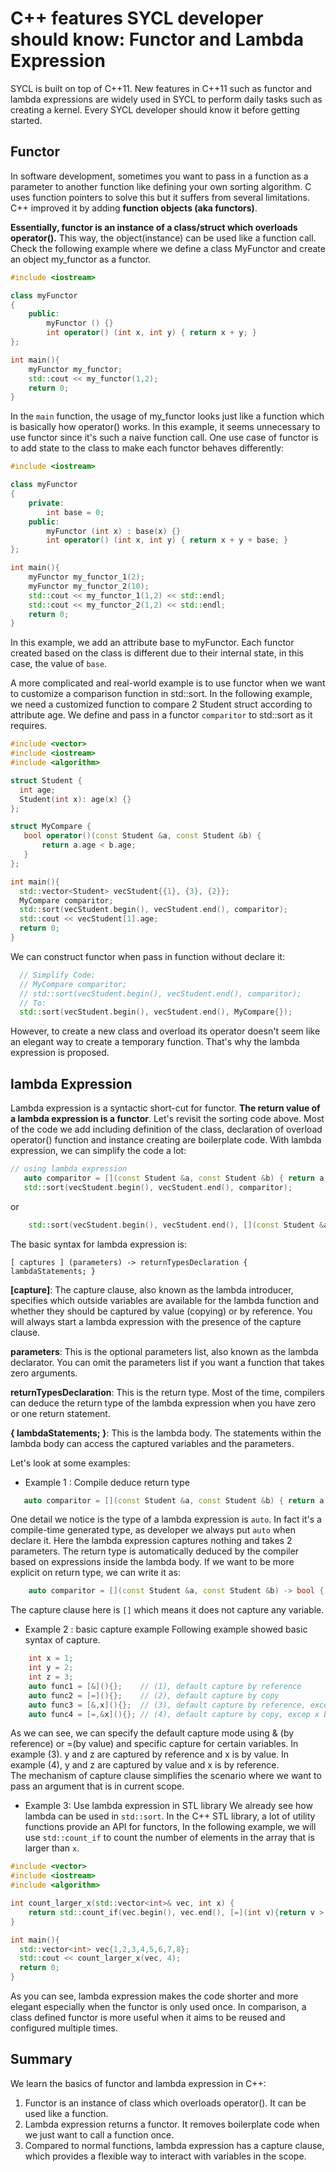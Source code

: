 # C++ features SYCL developer should know: Functor and Lambda Expression

SYCL is built on top of C++11. New features in C++11 such as functor and lambda expressions are widely used in
SYCL to perform daily tasks such as creating a kernel. Every SYCL developer should know it before getting started.

## Functor
In software development, sometimes you want to pass in a function as a parameter to another function like
defining your own sorting algorithm. C uses function pointers to solve this but it suffers from several limitations.
C++ improved it by adding **function objects (aka functors)**.

**Essentially, functor is an instance of a class/struct which overloads operator().**  This way, the object(instance)
can be used like a function call. Check the following example where we define a class MyFunctor and create an object my_functor
as a functor.

```C++
#include <iostream>

class myFunctor
{
    public:
        myFunctor () {}
        int operator() (int x, int y) { return x + y; }
};

int main(){
    myFunctor my_functor;
    std::cout << my_functor(1,2);
    return 0;
}
```
In the `main` function, the usage of my_functor looks just like a function which is basically how operator() works. In this example,
it seems unnecessary to use functor since it's such a naive function call. One use case of functor is to add state to
the class to make each functor behaves differently:

```C++
#include <iostream>

class myFunctor
{   
    private:
        int base = 0;
    public:
        myFunctor (int x) : base(x) {}
        int operator() (int x, int y) { return x + y + base; }
};

int main(){
    myFunctor my_functor_1(2);
    myFunctor my_functor_2(10);
    std::cout << my_functor_1(1,2) << std::endl;
    std::cout << my_functor_2(1,2) << std::endl;
    return 0;
}
```
In this example, we add an attribute base to myFunctor. Each functor created based on the class is different due to
their internal state, in this case, the value of `base`.

A more complicated and real-world example is to use functor when we want to customize a comparison function
in std::sort. In the following example, we need a customized function to compare 2 Student struct according to
attribute age. We define and pass in a functor `comparitor` to std::sort as it requires. 

```C++
#include <vector>
#include <iostream>
#include <algorithm>

struct Student {
  int age;
  Student(int x): age(x) {}
};

struct MyCompare { 
   bool operator()(const Student &a, const Student &b) {
       return a.age < b.age;
   }
};

int main(){
  std::vector<Student> vecStudent{{1}, {3}, {2}};
  MyCompare comparitor;
  std::sort(vecStudent.begin(), vecStudent.end(), comparitor);
  std::cout << vecStudent[1].age;
  return 0;
}
```
We can construct functor when pass in function without declare it:
```C++
  // Simplify Code:
  // MyCompare comparitor;
  // std::sort(vecStudent.begin(), vecStudent.end(), comparitor);
  // To:
  std::sort(vecStudent.begin(), vecStudent.end(), MyCompare{});
```

However, to create a new class and overload its operator doesn't seem like an elegant way to create a temporary  function. 
That's why the lambda expression is proposed.

## lambda Expression
Lambda expression is a syntactic short-cut for functor. **The return value of a lambda expression is a functor**.
Let's revisit the sorting code above. Most of the code we add including definition of the class, declaration of overload
operator() function and instance creating are boilerplate code. With lambda expression, we can simplify the code a lot:
```C++
// using lambda expression
   auto comparitor = [](const Student &a, const Student &b) { return a.x < b.y; };
   std::sort(vecStudent.begin(), vecStudent.end(), comparitor);
```
or 
```C++
    std::sort(vecStudent.begin(), vecStudent.end(), [](const Student &a, const Student &b) { return a.x < b.y; });
```

The basic syntax for lambda expression is:
```
[ captures ] (parameters) -> returnTypesDeclaration { lambdaStatements; }
```
**\[capture\]**: The capture clause, also known as the lambda introducer, specifies which outside variables are available
for the lambda function and whether they should be captured by value (copying) or by reference. You will always start a lambda expression with the presence of the capture clause. 

**parameters**: This is the optional parameters list, also known as the lambda declarator. You can omit the parameters
list if you want a function that takes zero arguments.

**returnTypesDeclaration**: This is the return type. Most of the time, compilers can deduce the return type of the lambda
expression when you have zero or one return statement. 

**{ lambdaStatements; }**: This is the lambda body. The statements within the lambda body can access the captured variables
and the parameters.

Let's look at some examples:

* Example 1 : Compile deduce return type
```C++
   auto comparitor = [](const Student &a, const Student &b) { return a.x < b.x; };
```
One detail we notice is the type of a lambda expression is `auto`. In fact it's a compile-time generated type, as developer we
always put `auto` when declare it. Here the lambda expression captures nothing and takes 2 parameters. The return type is
automatically deduced by the compiler based on expressions inside the lambda body. If we want to be more explicit on return type, 
we can write it as:
```C++
    auto comparitor = [](const Student &a, const Student &b) -> bool { return a.x < b.x; };
```

The capture clause here is `[]` which means it does not capture any variable.

* Example 2 : basic capture example 
Following example showed basic syntax of capture. 
```C++
    int x = 1;
    int y = 2;
    int z = 3;
    auto func1 = [&](){};    // (1), default capture by reference
    auto func2 = [=](){};    // (2), default capture by copy
    auto func3 = [&,x](){};  // (3), default capture by reference, except x by copy
    auto func4 = [=,&x](){}; // (4), default capture by copy, excep x by reference
```
As we can see, we can specify the default capture mode using & (by reference) or =(by value) and specific capture for certain
variables. In example (3). y and z are captured by reference and x is by value. In example (4), y and z are captured by value and x
is by reference.  
The mechanism of capture clause simplifies the scenario where we want to pass an argument that is in current scope.

* Example 3: Use lambda expression in STL library
We already see how lambda can be used in `std::sort`. In the C++ STL library, a lot of utility functions provide an API for functors, In
the following example, we will use `std::count_if` to count the number of elements in the array that is larger than `x`.
```C++
#include <vector>
#include <iostream>
#include <algorithm>

int count_larger_x(std::vector<int>& vec, int x) {
    return std::count_if(vec.begin(), vec.end(), [=](int v){return v > x;});
}

int main(){
  std::vector<int> vec{1,2,3,4,5,6,7,8};
  std::cout << count_larger_x(vec, 4);
  return 0;
}
```
As you can see, lambda expression makes the code shorter and more elegant especially when the functor is only used once.
In comparison, a class defined functor is more useful when it aims to be reused and configured multiple times.

## Summary
We learn the basics of functor and lambda expression in C++:
1. Functor is an instance of class which overloads operator(). It can be used like a function. 
2. Lambda expression returns a functor. It removes boilerplate code when we just want to call a function once. 
3. Compared to normal functions, lambda expression has a capture clause, which provides a flexible way to interact
with variables in the scope.
